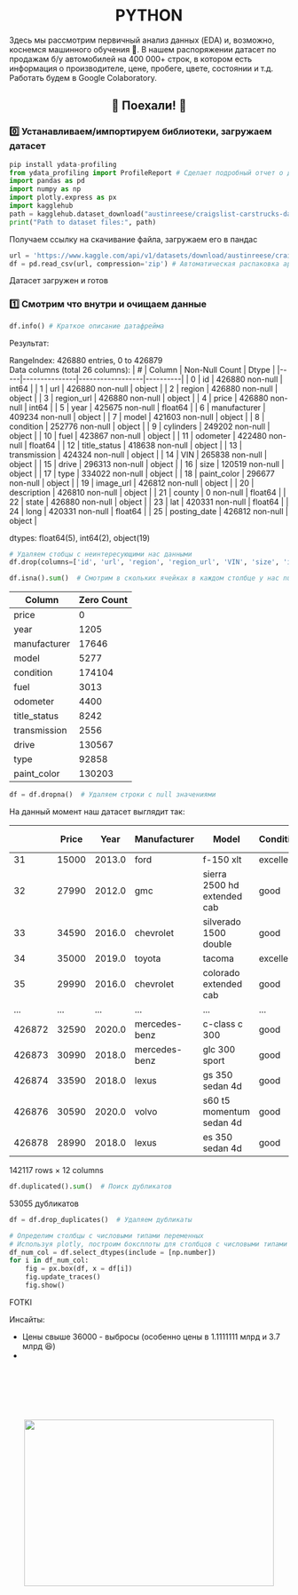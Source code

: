 <h1 align="center">PYTHON</h1>
Здесь мы рассмотрим первичный анализ данных (EDA) и, возможно, коснемся машинного обучения 🦾. В нашем распоряжении датасет по продажам б/у автомобилей на 400 000+ строк, в котором есть информация о производителе, цене, пробеге, цвете, состоянии и т.д. Работать будем в Google Colaboratory.

<h2 align="center">🏁 Поехали! 🏁</h2>

### 0️⃣ Устанавливаем/импортируем библиотеки, загружаем датасет
```python
pip install ydata-profiling 
from ydata_profiling import ProfileReport # Сделает подробный отчет о датасете за нас
import pandas as pd
import numpy as np
import plotly.express as px
import kagglehub
path = kagglehub.dataset_download("austinreese/craigslist-carstrucks-data")
print("Path to dataset files:", path)
  ```
Получаем ссылку на скачивание файла, загружаем его в пандас
```python
url = 'https://www.kaggle.com/api/v1/datasets/download/austinreese/craigslist-carstrucks-data?dataset_version_number=10'
df = pd.read_csv(url, compression='zip') # Автоматическая распаковка архива и чтение csv файла из него
  ```
Датасет загружен и готов

### 1️⃣ Смотрим что внутри и очищаем данные
```python
df.info() # Краткое описание датафрейма
  ```

Результат:

RangeIndex: 426880 entries, 0 to 426879  
Data columns (total 26 columns):
| #   | Column        | Non-Null Count   | Dtype    |
|-----|---------------|------------------|----------|
| 0   | id            | 426880 non-null   | int64    |
| 1   | url           | 426880 non-null   | object   |
| 2   | region        | 426880 non-null   | object   |
| 3   | region_url    | 426880 non-null   | object   |
| 4   | price         | 426880 non-null   | int64    |
| 5   | year          | 425675 non-null   | float64  |
| 6   | manufacturer  | 409234 non-null   | object   |
| 7   | model         | 421603 non-null   | object   |
| 8   | condition     | 252776 non-null   | object   |
| 9   | cylinders     | 249202 non-null   | object   |
| 10  | fuel          | 423867 non-null   | object   |
| 11  | odometer      | 422480 non-null   | float64  |
| 12  | title_status  | 418638 non-null   | object   |
| 13  | transmission  | 424324 non-null   | object   |
| 14  | VIN           | 265838 non-null   | object   |
| 15  | drive         | 296313 non-null   | object   |
| 16  | size          | 120519 non-null   | object   |
| 17  | type          | 334022 non-null   | object   |
| 18  | paint_color   | 296677 non-null   | object   |
| 19  | image_url     | 426812 non-null   | object   |
| 20  | description   | 426810 non-null   | object   |
| 21  | county        | 0 non-null        | float64  |
| 22  | state         | 426880 non-null   | object   |
| 23  | lat           | 420331 non-null   | float64  |
| 24  | long          | 420331 non-null   | float64  |
| 25  | posting_date  | 426812 non-null   | object   |

dtypes: float64(5), int64(2), object(19)  
```python
# Удаляем стобцы с неинтересующими нас данными
df.drop(columns=['id', 'url', 'region', 'region_url', 'VIN', 'size', 'image_url', 'description', 'county', 'state', 'lat', 'long', 'posting_date', 'model', 'cylinders'], inplace=True)
  ```
```python
df.isna().sum()  # Смотрим в скольких ячейках в каждом столбце у нас null значения
  ```

| Column        | Zero Count    |
|---------------|----------------|
| price         | 0              |
| year          | 1205           |
| manufacturer  | 17646          |
| model         | 5277           |
| condition     | 174104         |
| fuel          | 3013           |
| odometer      | 4400           |
| title_status  | 8242           |
| transmission  | 2556           |
| drive         | 130567         |
| type          | 92858          |
| paint_color   | 130203         |


```python
df = df.dropna()  # Удаляем строки с null значениями
  ```

На данный момент наш датасет выглядит так:

|  | Price | Year   | Manufacturer      | Model                       | Condition | Fuel | Odometer  | Title Status | Transmission | Drive | Type   | Paint Color |
|--------|-------|--------|-------------------|-----------------------------|-----------|------|-----------|--------------|--------------|-------|--------|-------------|
| 31     | 15000 | 2013.0 | ford              | f-150 xlt                 | excellent | gas  | 128000.0  | clean        | automatic     | rwd   | truck  | black       |
| 32     | 27990 | 2012.0 | gmc               | sierra 2500 hd extended cab | good      | gas  | 68696.0   | clean        | other         | 4wd   | pickup | black       |
| 33     | 34590 | 2016.0 | chevrolet         | silverado 1500 double      | good      | gas  | 29499.0   | clean        | other         | 4wd   | pickup | silver      |
| 34     | 35000 | 2019.0 | toyota           | tacoma                     | excellent | gas  | 43000.0   | clean        | automatic     | 4wd   | truck  | grey        |
| 35     | 29990 | 2016.0 | chevrolet         | colorado extended cab       | good      | gas  | 17302.0   | clean        | other         | 4wd   | pickup | red         |
| ...     | ... | ... | ...         | ...       | ...     | ...  | ...   | ...        | ...         | ...   | ... | ...         |
| 426872 | 32590 | 2020.0 | mercedes-benz     | c-class c 300              | good      | gas  | 19059.0   | clean        | other         | rwd   | sedan  | white       |
| 426873 | 30990 | 2018.0 | mercedes-benz     | glc 300 sport              | good      | gas  | 15080.0   | clean        | automatic     | rwd   | other  | white       |
| 426874 | 33590 | 2018.0 | lexus            | gs 350 sedan 4d            | good      | gas  | 30814.0   | clean        | automatic     | rwd   | sedan  | white       |
| 426876 | 30590 | 2020.0 | volvo            | s60 t5 momentum sedan 4d    | good      | gas  | 12029.0   | clean        | other         | fwd   | sedan  | red         |
| 426878 | 28990 | 2018.0 | lexus            | es 350 sedan 4d            | good      | gas  | 30112.0   | clean        | other         | fwd   | sedan  | silver      |

142117 rows × 12 columns

```python
df.duplicated().sum()  # Поиск дубликатов
  ```
53055 дубликатов

```python
df = df.drop_duplicates()  # Удаляем дубликаты
  ```

```python
# Определим столбцы с числовыми типами переменных
# Используя plotly, построим боксплоты для столбцов с числовыми типами переменных, чтобы найти выбросы
df_num_col = df.select_dtypes(include = [np.number])
for i in df_num_col:
    fig = px.box(df, x = df[i])
    fig.update_traces()
    fig.show()
  ```

FOTKI

Инсайты:  
- Цены свыше 36000 - выбросы (особенно цены в 1.1111111 млрд и 3.7 млрд 😆)
- 















&nbsp;



&nbsp;



&nbsp;





<div align="center">
  <img height="300" width="450" src="https://media.tenor.com/Dh7CxUiogBMAAAAi/vev-veve.gif"  />
</div>
